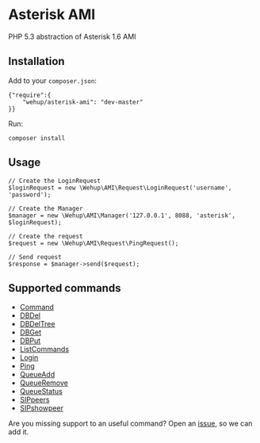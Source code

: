 Asterisk AMI
============

PHP 5.3 abstraction of Asterisk 1.6 AMI

Installation
------------

Add to your `composer.json`:

    {"require":{
        "wehup/asterisk-ami": "dev-master"
    }}

Run:

    composer install

Usage
-----

    // Create the LoginRequest
    $loginRequest = new \Wehup\AMI\Request\LoginRequest('username', 'password');
    
    // Create the Manager
    $manager = new \Wehup\AMI\Manager('127.0.0.1', 8088, 'asterisk', $loginRequest);
    
    // Create the request
    $request = new \Wehup\AMI\Request\PingRequest();
    
    // Send request
    $response = $manager->send($request);

Supported commands
------------------

* [Command](https://wiki.asterisk.org/wiki/display/AST/ManagerAction_Command)
* [DBDel](https://wiki.asterisk.org/wiki/display/AST/ManagerAction_DBDel)
* [DBDelTree](https://wiki.asterisk.org/wiki/display/AST/ManagerAction_DBDelTree)
* [DBGet](https://wiki.asterisk.org/wiki/display/AST/ManagerAction_DBGet)
* [DBPut](https://wiki.asterisk.org/wiki/display/AST/ManagerAction_DBPut)
* [ListCommands](https://wiki.asterisk.org/wiki/display/AST/ManagerAction_ListCommands)
* [Login](https://wiki.asterisk.org/wiki/display/AST/ManagerAction_Login)
* [Ping](https://wiki.asterisk.org/wiki/display/AST/ManagerAction_Ping)
* [QueueAdd](https://wiki.asterisk.org/wiki/display/AST/ManagerAction_QueueAdd)
* [QueueRemove](https://wiki.asterisk.org/wiki/display/AST/ManagerAction_QueueRemove)
* [QueueStatus](https://wiki.asterisk.org/wiki/display/AST/ManagerAction_QueueStatus)
* [SIPpeers](https://wiki.asterisk.org/wiki/display/AST/ManagerAction_SIPpeers)
* [SIPshowpeer](https://wiki.asterisk.org/wiki/display/AST/ManagerAction_SIPshowpeer)

Are you missing support to an useful command? Open an [issue](https://github.com/wehup/asterisk-ami/issues/new), so we can add it.
